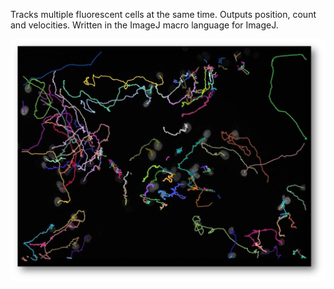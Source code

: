 Tracks multiple fluorescent cells at the same time. Outputs position, count and velocities. Written in the ImageJ macro language for ImageJ.

![Alt text](/Tracking.jpg?raw=true "Optional Title")
